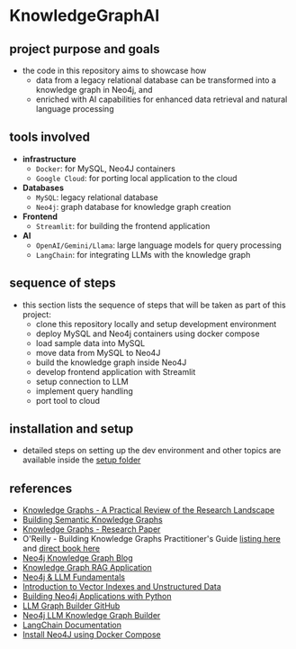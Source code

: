 # KnowledgeGraphAI

## project purpose and goals

- the code in this repository aims to showcase how
  - data from a legacy relational database can be transformed into a knowledge graph in Neo4j, and
  - enriched with AI capabilities for enhanced data retrieval and natural language processing

## tools involved

- **infrastructure**
  - `Docker`: for MySQL, Neo4J containers
  - `Google Cloud`: for porting local application to the cloud
- **Databases**
  - `MySQL`: legacy relational database
  - `Neo4j`: graph database for knowledge graph creation
- **Frontend**
  - `Streamlit`: for building the frontend application
- **AI**
  - `OpenAI/Gemini/Llama`: large language models for query processing
  - `LangChain`: for integrating LLMs with the knowledge graph

## sequence of steps

- this section lists the sequence of steps that will be taken as part of this project:
  - clone this repository locally and setup development environment
  - deploy MySQL and Neo4j containers using docker compose
  - load sample data into MySQL
  - move data from MySQL to Neo4J
  - build the knowledge graph inside Neo4J
  - develop frontend application with Streamlit
  - setup connection to LLM
  - implement query handling
  - port tool to cloud

## installation and setup

- detailed steps on setting up the dev environment and other topics are available inside the [setup folder](./setup/)

## references

- [Knowledge Graphs - A Practical Review of the Research Landscape](/references/Knowledge_Graphs-A_Practical_Review.pdf)
- [Building Semantic Knowledge Graphs](/references/Building_Semantic_Knowledge_Graphs.pdf)
- [Knowledge Graphs - Research Paper](/references/Knowledge_Graphs-Research_paper.pdf)
- O'Reilly - Building Knowledge Graphs Practitioner's Guide [listing here](https://www.oreilly.com/library/view/building-knowledge-graphs/9781098127091/) and [direct book here](https://go.neo4j.com/rs/710-RRC-335/images/Building-Knowledge-Graphs-Practitioner%27s-Guide-OReilly-book.pdf)
- [Neo4j Knowledge Graph Blog](https://neo4j.com/blog/what-is-knowledge-graph/)
- [Knowledge Graph RAG Application](https://neo4j.com/developer-blog/knowledge-graph-rag-application/)
- [Neo4j & LLM Fundamentals](https://graphacademy.neo4j.com/courses/llm-fundamentals/)
- [Introduction to Vector Indexes and Unstructured Data](https://graphacademy.neo4j.com/courses/llm-vectors-unstructured/)
- [Building Neo4j Applications with Python](https://graphacademy.neo4j.com/courses/app-python/)
- [LLM Graph Builder GitHub](https://github.com/neo4j-labs/llm-graph-builder)
- [Neo4j LLM Knowledge Graph Builder](https://neo4j.com/labs/genai-ecosystem/llm-graph-builder/)
- [LangChain Documentation](https://python.langchain.com/v0.1/docs/use_cases/graph/constructing/)
- [Install Neo4J using Docker Compose](https://neo4j.com/docs/operations-manual/current/docker/introduction/)
